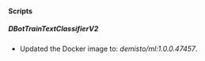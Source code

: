 
#### Scripts
##### DBotTrainTextClassifierV2
- Updated the Docker image to: *demisto/ml:1.0.0.47457*.
